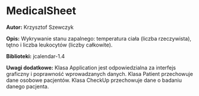 # MedicalSheet

**Autor:** Krzysztof Szewczyk

**Opis:** Wykrywanie stanu zapalnego: temperatura ciała (liczba rzeczywista), tętno i liczba leukocytów (liczby całkowite).

**Biblioteki:** jcalendar-1.4

**Uwagi dodatkowe:** Klasa Application jest odpowiedzialna za interfejs graficzny i poprawność wprowadzanych danych.
					 Klasa Patient przechowuje dane osobowe pacjentów.
					 Klasa CheckUp przechowuje dane o badaniu danego pacjenta.
